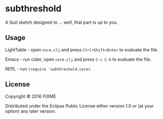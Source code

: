 # subthreshold

A Quil sketch designed to ... well, that part is up to you.

## Usage

LightTable - open `core.clj` and press `Ctrl+Shift+Enter` to evaluate the file.

Emacs - run cider, open `core.clj` and press `C-c C-k` to evaluate the file.

REPL - run `(require 'subthreshold.core)`.

## License

Copyright © 2016 FIXME

Distributed under the Eclipse Public License either version 1.0 or (at
your option) any later version.
